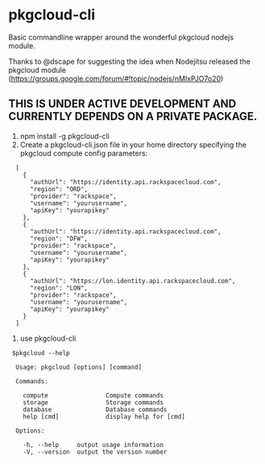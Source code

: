 # pkgcloud-cli

Basic commandline wrapper around the wonderful pkgcloud nodejs module.

Thanks to @dscape for suggesting the idea when Nodejitsu released the pkgcloud module (https://groups.google.com/forum/#!topic/nodejs/nMIxPJO7o20)

## THIS IS UNDER ACTIVE DEVELOPMENT AND CURRENTLY DEPENDS ON A PRIVATE PACKAGE.


1. npm install -g pkgcloud-cli
1. Create a pkgcloud-cli.json file in your home directory specifying the pkgcloud compute config parameters:

```
  [  
    {
      "authUrl": "https://identity.api.rackspacecloud.com",
      "region": "ORD",
      "provider": "rackspace",
      "username": "yourusername",
      "apiKey": "yourapikey"
    },
    {
      "authUrl": "https://identity.api.rackspacecloud.com",
      "region": "DFW",
      "provider": "rackspace",
      "username": "yourusername",
      "apiKey": "yourapikey"
    },
    {
      "authUrl": "https://lon.identity.api.rackspacecloud.com",
      "region": "LON",
      "provider": "rackspace",
      "username": "yourusername",
      "apiKey": "yourapikey"
    }
  ]
```
1. use pkgcloud-cli
```
 $pkgcloud --help

  Usage: pkgcloud [options] [command]

  Commands:

    compute                Compute commands
    storage                Storage commands
    database               Database commands
    help [cmd]             display help for [cmd]

  Options:

    -h, --help     output usage information
    -V, --version  output the version number

```